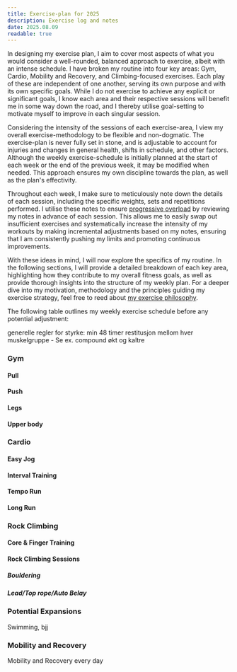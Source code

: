 ```yaml
---
title: Exercise-plan for 2025
description: Exercise log and notes
date: 2025.08.09
readable: true
---
```


In designing my exercise plan, I aim to cover most aspects of what you would consider a well-rounded, balanced approach to exercise, albeit with an intense schedule. I have broken my routine into four key areas: Gym, Cardio, Mobility and Recovery, and Climbing-focused exercises. Each play of these are independent of one another, serving its own purpose and with its own specific goals. While I do not exercise to achieve any explicit or significant goals, I know each area and their respective sessions will benefit me in some way down the road, and I thereby utilise goal-setting to motivate myself to improve in each singular session. 

Considering the intensity of the sessions of each exercise-area, I view my overall exercise-methodology to be flexible and non-dogmatic. The exercise-plan is never fully set in stone, and is adjustable to account for injuries and changes in general health, shifts in schedule, and other factors. Although the weekly exercise-schedule is initially planned at the start of each week or the end of the previous week, it may be modified when needed. This approach ensures my own discipline towards the plan, as well as the plan's effectivity. 

Throughout each week, I make sure to meticulously note down the details of each session, including the specific weights, sets and repetitions performed. I utilise these notes to ensure [progressive overload](https://en.wikipedia.org/wiki/Progressive_overload) by reviewing my notes in advance of each session. This allows me to easily swap out insufficient exercises and systematically increase the intensity of my workouts by making incremental adjustments based on my notes, ensuring that I am consistently pushing my limits and promoting continuous improvements.

With these ideas in mind, I will now explore the specifics of my routine. In the following sections, I will provide a detailed breakdown of each key area, highlighting how they contribute to my overall fitness goals, as well as provide thorough insights into the structure of my weekly plan. For a deeper dive into my motivation, methodology and the principles guiding my exercise strategy, feel free to reed about [my exercise philosophy](https://haavard.netlify.app/content/blog/other_thoughts_and_notes/workoutphilosophy).

The following table outlines my weekly exercise schedule before any potential adjustment:
<content-table :headers="['Day', 'Key area', 'Focus area']" :rows="[
    ['Monday', 'Gym + Cardio', 'Pull (And Shoulders) + Easy Jog '],
    ['Tuesday', 'Cardio + Rock Climbing', 'Interval Training + Core & Finger Training'],
    ['Wednesday', 'Gym + (Pot.)', 'Upperbody(Compound)'],
    ['Thursday', 'Cardio + Rock Climbing', 'Tempo Run + Core & Finger Training'],
    ['Friday', 'Gym + (Pot.)', 'Push'],
    ['Saturday', 'Cardio + Rock Climbing', 'Long Run + Rock Climbing Session'],
    ['Sunday', 'Cardio + Gym', 'Easy Jog + Legs'],
]">
</content-table>

generelle regler for styrke:
min 48 timer restitusjon mellom hver muskelgruppe - Se ex. compound økt og kaltre


### Gym

#### Pull


#### Push


#### Legs


#### Upper body



### Cardio

#### Easy Jog

#### Interval Training

#### Tempo Run

#### Long Run



### Rock Climbing


#### Core & Finger Training


#### Rock Climbing Sessions

##### Bouldering

##### Lead/Top rope/Auto Belay


### Potential Expansions

Swimming, bjj

### Mobility and Recovery


Mobility and Recovery every day



